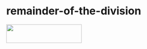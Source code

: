# remainder-of-the-division
<img src="D:/C++ project/HomeWork 060/Task1.png" width="200" height="50"/>
